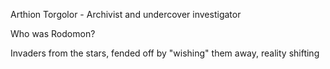 Arthion Torgolor - Archivist and undercover investigator

Who was Rodomon?

Invaders from the stars, fended off by "wishing" them away, reality shifting

